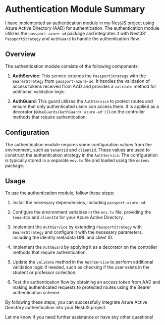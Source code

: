 # Authentication Module Summary

I have implemented an authentication module in my NestJS project using Azure Active Directory (AAD) for authentication. The authentication module utilizes the `passport-azure-ad` package and integrates it with NestJS' `PassportStrategy` and `AuthGuard` to handle the authentication flow.

## Overview

The authentication module consists of the following components:

1. **AuthService**: This service extends the `PassportStrategy` with the `BearerStrategy` from `passport-azure-ad`. It handles the validation of access tokens received from AAD and provides a `validate` method for additional validation logic.

2. **AuthGuard**: This guard utilizes the `AuthService` to protect routes and ensure that only authenticated users can access them. It is applied as a decorator (`@UseGuards(AuthGuard('azure-ad'))`) on the controller methods that require authentication.

## Configuration

The authentication module requires some configuration values from the environment, such as `tenantId` and `clientId`. These values are used to construct the authentication strategy in the `AuthService`. The configuration is typically stored in a separate `env.ts` file and loaded using the `dotenv` package.

## Usage

To use the authentication module, follow these steps:

1. Install the necessary dependencies, including `passport-azure-ad`.

2. Configure the environment variables in the `env.ts` file, providing the `tenantId` and `clientId` for your Azure Active Directory.

3. Implement the `AuthService` by extending `PassportStrategy` with `BearerStrategy` and configure it with the necessary parameters, including the identity metadata URL and client ID.

4. Implement the `AuthGuard` by applying it as a decorator on the controller methods that require authentication.

5. Update the `validate` method in the `AuthService` to perform additional validation logic if needed, such as checking if the user exists in the student or professor collection.

6. Test the authentication flow by obtaining an access token from AAD and making authenticated requests to protected routes using the Bearer authentication scheme.

By following these steps, you can successfully integrate Azure Active Directory authentication into your NestJS project.

Let me know if you need further assistance or have any other questions!
